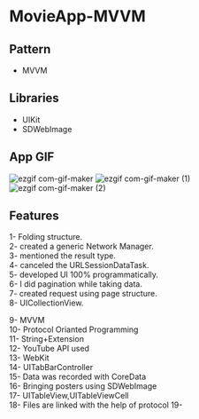 # MovieApp-MVVM

## Pattern
- MVVM <br>

## Libraries
- UIKit <br/>
- SDWebImage <br/>


## App GIF
![ezgif com-gif-maker](https://user-images.githubusercontent.com/113445110/202034404-ba4e5004-2d49-41fd-8141-f35910f2dcff.gif)
![ezgif com-gif-maker (1)](https://user-images.githubusercontent.com/113445110/202034570-880a7dfa-01f7-46e5-b6a2-531e41f87ed2.gif)
![ezgif com-gif-maker (2)](https://user-images.githubusercontent.com/113445110/202034729-130bb8a1-9126-43e4-b315-c63239aabb78.gif)



## Features

1- Folding structure. <br/>
2- created a generic Network Manager. <br/>
3- mentioned the result type. <br/>
4- canceled the URLSessionDataTask. <br/>
5- developed UI 100% programmatically. <br/>
6- I did pagination while taking data. <br/>
7- created request using page structure. <br/>
8- UICollectionView. <br/>

9- MVVM <br/>
10- Protocol Orianted Programming <br/>
11- String+Extension <br/>
12- YouTube API used <br/>
13- WebKit <br/>
14- UITabBarController <br/>
15- Data was recorded with CoreData <br/>
16- Bringing posters using SDWebImage <br/>
17- UITableView,UITableViewCell  <br/>
18- Files are linked with the help of protocol 
19-
